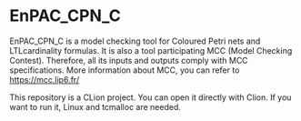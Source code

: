 # EnPAC_CPN_C
EnPAC_CPN_C is a model checking tool for Coloured Petri nets and LTLcardinality formulas. It is also a tool participating MCC (Model Checking Contest). Therefore, all its inputs and outputs comply with MCC specifications. More information about MCC, you can refer to https://mcc.lip6.fr/

This repository is a CLion project. You can open it directly with Clion. If you want to run it, Linux and tcmalloc are needed. 
